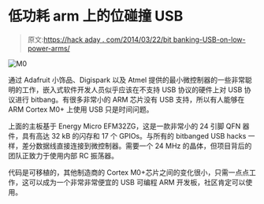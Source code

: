 # 低功耗 arm 上的位碰撞 USB

> 原文:[https://hack aday . com/2014/03/22/bit banking-USB-on-low-power-arms/](https://hackaday.com/2014/03/22/bitbanging-usb-on-low-power-arms/)

![M0](../Images/1432983fe2518a1e2fc73cf98c5b6545.png)

通过 Adafruit 小饰品、Digispark 以及 Atmel 提供的最小微控制器的一些非常聪明的工作，嵌入式软件开发人员似乎应该在不支持 USB 协议的硬件上对 USB 协议进行 bitbang。有很多非常小的 ARM 芯片没有 USB 支持，所以有人能够在 ARM Cortex M0+ 上使用 USB 只是时间问题。

上面的主板基于 Energy Micro EFM32ZG，这是一款非常小的 24 引脚 QFN 器件，具有高达 32 kB 的闪存和 17 个 GPIOs。与所有的 bitbanged USB hacks 一样，差分数据线直接连接到微控制器。需要一个 24 MHz 的晶体，但项目背后的团队正致力于使用内部 RC 振荡器。

代码是可移植的，其他制造商的 Cortex M0+芯片之间的变化很小，只需一点点工作，这可以成为一个非常非常便宜的 USB 可编程 ARM 开发板，社区肯定可以使用。